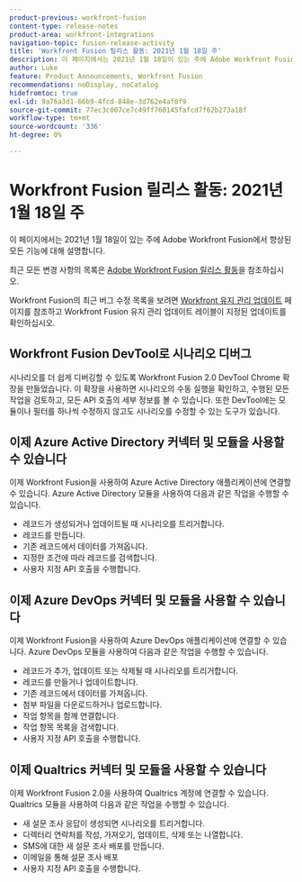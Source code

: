 ```yaml
---
product-previous: workfront-fusion
content-type: release-notes
product-area: workfront-integrations
navigation-topic: fusion-release-activity
title: 'Workfront Fusion 릴리스 활동: 2021년 1월 18일 주'
description: 이 페이지에서는 2021년 1월 18일이 있는 주에 Adobe Workfront Fusion에서 향상된 모든 기능에 대해 설명합니다.
author: Luke
feature: Product Announcements, Workfront Fusion
recommendations: noDisplay, noCatalog
hidefromtoc: true
exl-id: 9a76a3d1-66b9-4fcd-848e-3d762e4af0f9
source-git-commit: 77ec3c007ce7c49ff760145fafcd7f62b273a18f
workflow-type: tm+mt
source-wordcount: '336'
ht-degree: 0%

---
```


# Workfront Fusion 릴리스 활동: 2021년 1월 18일 주

이 페이지에서는 2021년 1월 18일이 있는 주에 Adobe Workfront Fusion에서 향상된 모든 기능에 대해 설명합니다.

최근 모든 변경 사항의 목록은 [Adobe Workfront Fusion 릴리스 활동](/help/workfront-fusion/fusion-product-releases/fusion-release-activity.md)을 참조하십시오.

Workfront Fusion의 최근 버그 수정 목록을 보려면 [Workfront 유지 관리 업데이트](https://experienceleague.adobe.com/docs/workfront-known-issues/releases/current-updates.html) 페이지를 참조하고 Workfront Fusion 유지 관리 업데이트 레이블이 지정된 업데이트를 확인하십시오.

## Workfront Fusion DevTool로 시나리오 디버그

시나리오를 더 쉽게 디버깅할 수 있도록 Workfront Fusion 2.0 DevTool Chrome 확장을 만들었습니다. 이 확장을 사용하면 시나리오의 수동 실행을 확인하고, 수행된 모든 작업을 검토하고, 모든 API 호출의 세부 정보를 볼 수 있습니다. 또한 DevTool에는 모듈이나 필터를 하나씩 수정하지 않고도 시나리오를 수정할 수 있는 도구가 있습니다.

## 이제 Azure Active Directory 커넥터 및 모듈을 사용할 수 있습니다

이제 Workfront Fusion을 사용하여 Azure Active Directory 애플리케이션에 연결할 수 있습니다. Azure Active Directory 모듈을 사용하여 다음과 같은 작업을 수행할 수 있습니다.

* 레코드가 생성되거나 업데이트될 때 시나리오를 트리거합니다.
* 레코드를 만듭니다.
* 기존 레코드에서 데이터를 가져옵니다.
* 지정한 조건에 따라 레코드를 검색합니다.
* 사용자 지정 API 호출을 수행합니다.

## 이제 Azure DevOps 커넥터 및 모듈을 사용할 수 있습니다

이제 Workfront Fusion을 사용하여 Azure DevOps 애플리케이션에 연결할 수 있습니다. Azure DevOps 모듈을 사용하여 다음과 같은 작업을 수행할 수 있습니다.

* 레코드가 추가, 업데이트 또는 삭제될 때 시나리오를 트리거합니다.
* 레코드를 만들거나 업데이트합니다.
* 기존 레코드에서 데이터를 가져옵니다.
* 첨부 파일을 다운로드하거나 업로드합니다.
* 작업 항목을 함께 연결합니다.
* 작업 항목 목록을 검색합니다.
* 사용자 지정 API 호출을 수행합니다.

## 이제 Qualtrics 커넥터 및 모듈을 사용할 수 있습니다

이제 Workfront Fusion 2.0을 사용하여 Qualtrics 계정에 연결할 수 있습니다. Qualtrics 모듈을 사용하여 다음과 같은 작업을 수행할 수 있습니다.

* 새 설문 조사 응답이 생성되면 시나리오를 트리거합니다.
* 디렉터리 연락처를 작성, 가져오기, 업데이트, 삭제 또는 나열합니다.
* SMS에 대한 새 설문 조사 배포를 만듭니다.
* 이메일을 통해 설문 조사 배포
* 사용자 지정 API 호출을 수행합니다.
